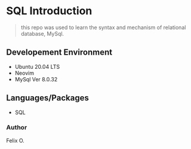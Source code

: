 # SQL Introduction
> this repo was used to learn the syntax and
> mechanism of relational database, MySql.

## Developement Environment
* Ubuntu 20.04 LTS
* Neovim
* MySql Ver 8.0.32

## Languages/Packages
* SQL

### Author
Felix O.
